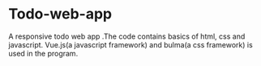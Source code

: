 # Todo-web-app
A responsive todo web app .The code contains basics of html, css and javascript. 
Vue.js(a javascript framework) and bulma(a css framework) is used in the program.
